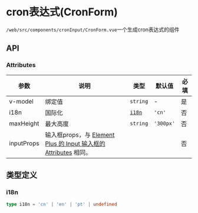# cron表达式(CronForm)

`/web/src/components/cronInput/CronForm.vue`一个生成cron表达式的组件

## API

### Attributes

| 参数       | 说明                                                                                                                               | 类型            | 默认值    | 必填 |
| ---------- | ---------------------------------------------------------------------------------------------------------------------------------- | --------------- | --------- | ---- |
| v-model    | 绑定值                                                                                                                             | `string`        | -         | 是   |
| i18n       | 国际化                                                                                                                             | [`i18n`](#i18n) | `'cn'`    | 否   |
| maxHeight  | 最大高度                                                                                                                           | `string`        | `'300px'` | 否   |
| inputProps | 输入框props，与 [Element Plus 的 Input 输入框的 Attributes](https://element-plus.org/zh-CN/component/input.html#attributes) 相同。 |                 |           | 否   |

## 类型定义

### i18n

```ts
type i18n = 'cn' | 'en' | 'pt' | undefined
```
